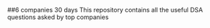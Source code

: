 ##6 companies 30 days
This repository contains all the useful DSA questions asked by top companies 
